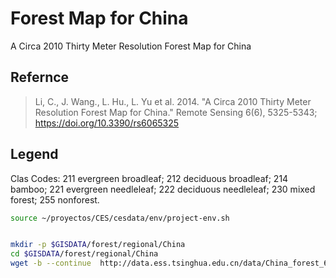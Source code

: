 #  Forest Map for China
A Circa 2010 Thirty Meter Resolution Forest Map for China

## Refernce
> Li, C., J. Wang., L. Hu., L. Yu et al. 2014. "A Circa 2010 Thirty Meter Resolution Forest Map for China." Remote Sensing 6(6), 5325-5343; https://doi.org/10.3390/rs6065325

## Legend
Clas Codes: 211 evergreen broadleaf; 212 deciduous broadleaf; 214 bamboo; 221 evergreen needleleaf; 222 deciduous needleleaf; 230 mixed forest; 255 nonforest.



```sh
source ~/proyectos/CES/cesdata/env/project-env.sh


mkdir -p $GISDATA/forest/regional/China
cd $GISDATA/forest/regional/China
wget -b --continue  http://data.ess.tsinghua.edu.cn/data/China_forest_6type_clip.tif

```
